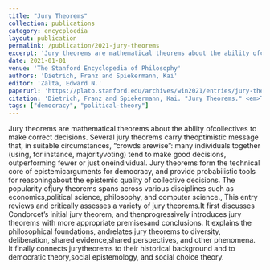 ```yaml
---
title: "Jury Theorems"
collection: publications
category: encycploedia
layout: publication
permalink: /publication/2021-jury-theorems
excerpt: 'Jury theorems are mathematical theorems about the ability ofcollectives to make correct decisions. Several jury theorems carry the optimistic message that, in suitable circumstances, “crowds arewise”: ...'
date: 2021-01-01
venue: 'The Stanford Encyclopedia of Philosophy'
authors: 'Dietrich, Franz and Spiekermann, Kai'
editor: 'Zalta, Edward N.'
paperurl: 'https://plato.stanford.edu/archives/win2021/entries/jury-theorems/'
citation: 'Dietrich, Franz and Spiekermann, Kai. "Jury Theorems." <em>The Stanford Encyclopedia of Philosophy</em>  (2021).'
tags: ["democracy", "political-theory"]
---
```


Jury theorems are mathematical theorems about the ability ofcollectives to make correct decisions. Several jury theorems carry theoptimistic message that, in suitable circumstances, “crowds arewise”: many individuals together (using, for instance, majorityvoting) tend to make good decisions, outperforming fewer or just oneindividual. Jury theorems form the technical core of epistemicarguments for democracy, and provide probabilistic tools for reasoningabout the epistemic quality of collective decisions. The popularity ofjury theorems spans across various disciplines such as economics,political science, philosophy, and computer science., This entry reviews and critically assesses a variety of jury theorems.It first discusses Condorcet’s initial jury theorem, and thenprogressively introduces jury theorems with more appropriate premisesand conclusions. It explains the philosophical foundations, andrelates jury theorems to diversity, deliberation, shared evidence,shared perspectives, and other phenomena. It finally connects jurytheorems to their historical background and to democratic theory,social epistemology, and social choice theory.